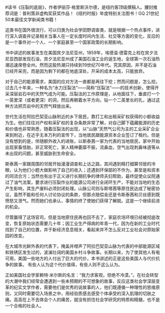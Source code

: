 #读书《压裂的底层》，作者伊丽莎·格里斯沃尔德，是纽约客顶级撰稿人。腰封推荐词是：普利策非虚构奖获奖作品！《纽约时报》年度特别关注图书！GQ 21世纪50本最佳文学新闻类书籍！

这类书在国外很流行，可以归类为社会学田野调查类，就是根据一个热点事件，进行深入调查并记录相关当事人在一定长度时间内生活、社交等方面的变化，反应的是一个事件对一个人、一个家庭甚至一个国家政策的长期影响。

书中讲述的故事发生在美国宾夕法尼亚州，1859年，埃德温·德雷克上校在宾夕法尼亚西部发现石油，宾夕法尼亚州成了美国石油工业的诞生地，全球第一次石油热潮迅速席卷全州。然而这股热潮只持续到19世纪70年代。究其原因，并不是石油已经开采完，而是因为剩下的都在地底深处，开采的成本太高，只能放弃。

对于自己的能源需求，美国的应对方法一直都是再往下挖；然而问题是，怎么挖。过去几十年来，一种名为“水力压裂法”——简称“压裂法”——的技术创新，使得开采深层岩石中的天然气成为可能。压裂法的工作原理是，从地面往下，垂直打一个一英里深（或者更深）的洞，然后再朝着水平方向，钻一个二英里长的孔，通过这种方法把页岩中的天然气释放出来。

世代生活在阿拉巴契亚山脉附近的乡下居民，靠打工和出租采矿权获得的小额收益为生。他们往往对产权和采矿权的复杂条款非常了解，对自己脚下蕴藏能源的历史和价值也非常熟悉，随着压裂法的出现，以“山脉”天然气公司为主的工业采矿企业来到附近，在近乎无本万利的宣传下，当地居民跟能源资本企业签订了租约。但是没有想到的是，伴随额外收入的进账，以斯泰茜一家为代表的当地居民，家中开始出现家畜怪胎，非正常死亡，家人精神萎靡不振，流鼻血，空气出现刺鼻味道等从未出现的问题，甚至威胁到生命安全。

斯泰茜一家跟周围的邻居开始漫漫调查和上访之路，其间遇到精打细算邻居的冷眼，认为他们小题大做影响了自己的收入；还遇到环保部的不作为，甚至是和资本的同流合污；当然也有出于正义进行长期抗争的律师夫妇帮助，最终促使众议院通过了油气法案，要求进行压裂作业的能源公司进行全闭环生产，不能对当地的生态产生影响，其生产废料必须封闭处理。山脉公司则与斯塔茜等原住民达成了秘密协议，虽然不能和任何人讨论协议的条款，但那点赔偿金还是令斯泰茜和贝丝感到既愤怒又泄气。然而她们也承认，事情的终了使她们获得了解脱。这是一个继续前进的机会。

尽管赢得了这场官司，但是当地原住民再也回不去了，家庭农场环境已经被彻底改变，恢复原始状态需要几十年；因工业生产得病的年青一代，因为在新的工业时代找到了自己的位置，并于新经济息息相关，看起来并不怎么反对工业社会对原始家园的改变。

在大城市光鲜外表的代表下，掩盖并噤声了阿拉巴契亚山脉为代表的中部能源区域和铁锈区发生过的，波澜壮阔的美国乡村斗争故事。长期以来，为了使其他人有电可用，美国一些地方的人付出了巨大的代价，本书讲述的正是这些美国人与代价抗争的故事。 有些人认为这个代价值得，有些人则不这么认为。

正如美国社会学家赖特·米尔斯的名言：“我力求客观，但绝不冷漠。”。在社会转型的大潮中我们经常会遭遇到一些未预期的不可想象的故事，反应这类社会学深层变革的纪实文学作者，需要他们是优秀的说故事的人，他们既遵循一种理性的思维原则，又同时需要切入场景之中，用经验质感去感受个体承受的深入肌理的切肤之痛。高高在上不去体会个人的痛苦，就没有抓住社会学研究的特质和精髓，也不是一个合格的社会人。